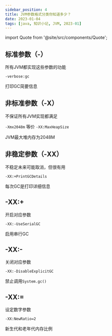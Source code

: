 ```yaml
---
sidebar_position: 4
title: JVM参数格式分类你知道多少？
date: 2023-01-04
tags: [java, 知识小记, JVM, 2023-01]
---
```


import Quote from '@site/src/components/Quote';

> <Quote></Quote>


## 标准参数（-）

所有JVM都实现这些参数的功能

`-verbose:gc`

打印GC简要信息

## 非标准参数（-X）

不保证所有JVM实现都满足

`-Xmx2048m` 等价 `-XX:MaxHeapSize`

JVM最大堆内存为2048M

## 非稳定参数（-XX） 

不稳定未来可能取消，但很有用

`-XX:+PrintGCDetails`

每次GC是打印详细信息

## -XX:+

开启对应参数

`-XX:-UseSerialGC`

启用串行GC

## -XX:-

关闭对应参数

`-XX:-DisableExplicitGC`

禁止调用`System.gc()`

## -XX:=

设定数字参数

`-XX:NewRatio=2`

新生代和老年代内存比例